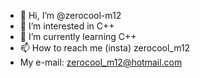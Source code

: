 - 👋 Hi, I’m @zerocool-m12
- 👀 I’m interested in C++
- 🌱 I’m currently learning C++
- 📫 How to reach me (insta) zerocool_m12
- My e-mail: zerocool_m12@hotmail.com
<!---
zerocool-m12/zerocool-m12 is a ✨ special ✨ repository because its `README.md` (this file) appears on your GitHub profile.
You can click the Preview link to take a look at your changes.
--->
